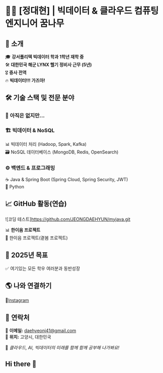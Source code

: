 # 👨‍🔧 [정대현] | 빅데이터 & 클라우드 컴퓨팅 엔지니어 꿈나무  

## 🚀 소개  
🎓 **강서폴리텍 빅데이터 학과 1학년 재학 중**  
🛠 **대한민국 해군 LYNX 헬기 정비사 근무 (5년)**  
🎖 **중사 전역**  
🔥 **빅데이터!!! 가즈아!**  

## 🛠 기술 스택 및 전문 분야  
### 📡 **아직은 없지만...**   

### 🏗 **빅데이터 & NoSQL**  
📊 빅데이터 처리 (Hadoop, Spark, Kafka)  
🗃 NoSQL 데이터베이스 (MongoDB, Redis, OpenSearch)  

### ⚙️ **백엔드 & 프로그래밍**  
☕ Java & Spring Boot (Spring Cloud, Spring Security, JWT)  
🐍 Python

## 📈 GitHub 활동(연습)  
![코딩 테스트]https://github.com/JEONGDAEHYUN/myjava.git

📊 **한이음 프로젝트**  
🔹 한이음 프로젝트(곁봄 프로젝트)

## 🎯 2025년 목표  
✅ 여기있는 모든 학우 여러분과 동반성장 

## 🌎 나와 연결하기  
🔹[Instagram](#)
## 📧 연락처  
📩 **이메일:** daehyeonj41@gmail.com  
📍 **위치:** 고양시, 대한민국  

🚀 *클라우드, AI, 빅데이터의 미래를 함께 함께 공부해 나가봐요!*  

## Hi there 👋
